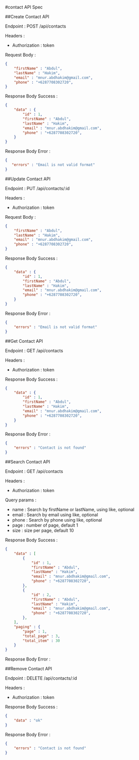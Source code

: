 #contact API Spec

##Create Contact API

Endpoint : POST /api/contacts

Headers : 
- Authorization : token

Request Body :

```json
{
    "firstName" : "Abdul",
    "lastName" : "Hakim",
    "email" : "mnur.abdhakim@gmail.com",
    "phone" : "+6287708302720",
}
```

Response Body Success :

```json
{
    "data" : {
        "id" : 1,
        "firstName" : "Abdul",
        "lastName" : "Hakim",
        "email" : "mnur.abdhakim@gmail.com",
        "phone" : "+6287708302720",
    }
}
```

Response Body Error :

```json
{
   "errors" : "Email is not valid format" 
}
```

##Update Contact API

Endpoint : PUT /api/contacts/:id

Headers : 
- Authorization : token

Request Body :

```json
{
    "firstName" : "Abdul",
    "lastName" : "Hakim",
    "email" : "mnur.abdhakim@gmail.com",
    "phone" : "+6287708302720",
}
```

Response Body Success :

```json
{
    "data" : {
        "id" : 1,
        "firstName" : "Abdul",
        "lastName" : "Hakim",
        "email" : "mnur.abdhakim@gmail.com",
        "phone" : "+6287708302720",
    }
}
```

Response Body Error :

```json
{
    "errors" : "Email is not valid format"
}
```

##Get Contact API

Endpoint : GET /api/contacts

Headers : 
- Authorization : token

Response Body Success :

```json
{
    "data" : {
        "id" : 1,
        "firstName" : "Abdul",
        "lastName" : "Hakim",
        "email" : "mnur.abdhakim@gmail.com",
        "phone" : "+6287708302720",
    }
}
```

Response Body Error :
```json
{
    "errors" : "Contact is not found"
}
```

##Search Contact API 

Endpoint : GET /api/contacts

Headers : 
- Authorization : token
  
Query params :
- name : Search by firstName or lastName, using like, optional
- email : Search by email using like, optional
- phone : Search by phone using like, optional
- page : number of page, default 1
- size : size per page, default 10

Response Body Success :

```json
{
    "data" : [
        {
            "id" : 1,
            "firstName" : "Abdul",
            "lastName" : "Hakim",
            "email" : "mnur.abdhakim@gmail.com",
            "phone" : "+6287708302720",
        },
        {
            "id" : 2,
            "firstName" : "Abdul",
            "lastName" : "Hakim",
            "email" : "mnur.abdhakim@gmail.com",
            "phone" : "+6287708302720",
        },
    ],
    "paging" : {
        "page" : 1,
        "total_page" : 3,
        "total_item" : 30
    }
}
```

Response Body Error :

##Remove Contact API

Endpoint : DELETE /api/contacts/:id

Headers : 
- Authorization : token

Response Body Success :

```json
{
    "data" : "ok"
}
```

Response Body Error :

```json
{
    "errors" : "Contact is not found"
}
```